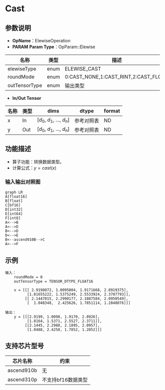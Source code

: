 # Cast
## 参数说明
- **OpName**：ElewiseOperation
- **PARAM**
**Param Type**：OpParam::Elewise

| 名称          | 类型 | 描述                                 |
| ------------- | ---- | ------------------------------------ |
| elewiseType   | enum | ELEWISE_CAST                         |
| roundMode     | enum | 0:CAST_NONE,1:CAST_RINT,2:CAST_FLOOR |
| outTensorType | enum | 输出类型                             |
- **In/Out Tensor**

| 名称 | 类型 | dims                       | dtype      | format |
| ---- | ---- | -------------------------- | ---------- | ------ |
| x    | In   | [$d_0$, $d_1$, ..., $d_n$] | 参考对照表 | ND     |
| y    | Out  | [$d_0$, $d_1$, ..., $d_n$] | 参考对照表 | ND     |

## 功能描述
- 算子功能：转换数据类型。
- 计算公式：$y=cast(x)$

### 输入输出对照图
```mermaid
graph LR
A[float16]
B[float]
C[bf16]
D[int32]
E[int64]
F[int8]
A<-->B
A<-->D
B<-->D
D<-->E
B<--ascend910B-->C
A<-->F
```
## 示例
```
输入：
	roundMode = 0
	outTensorType = TENSOR_DTYPE_FLOAT16
	
	x = [[[ 2.9198072, 1.0095004, 1.9171668, 2.8919375],
		  [1.81655222, 1.5375249, 2.5533924, 2.3707793]],
		 [[ 2.1447015, 2.2990177, 2.1887584, 2.0950549],
		  [  1.048348,  2.425626, 1.7851114, 1.2848076]]]

输出：
	y = [[[2.9199, 1.0098, 1.9170, 2.8926],
		  [1.8164, 1.5371, 2.5527, 2.3711]],
		 [[2.1445, 2.2988, 2.1895, 2.0957],
		  [1.0488, 2.4258, 1.7852, 1.2852]]]

```

## 支持芯片型号

| 芯片名称   | 约束               |
| ---------- | ------------------ |
| ascend910b | 无                 |
| ascend310p | 不支持bf16数据类型 |
